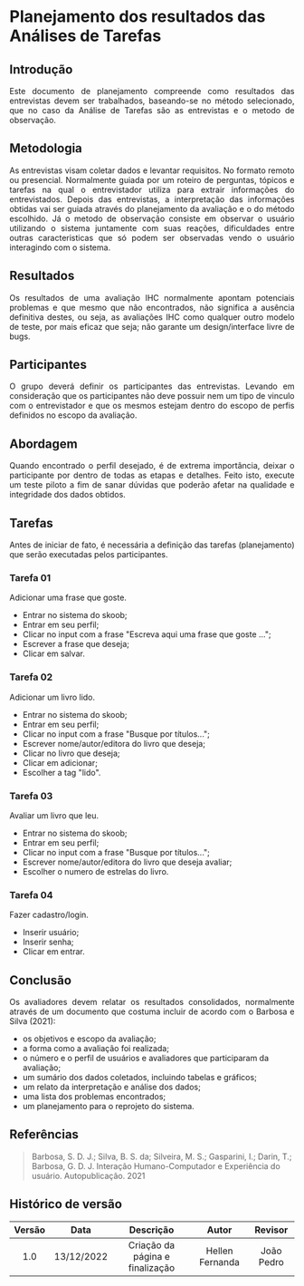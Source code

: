 # Planejamento dos resultados das Análises de Tarefas

## Introdução

<p align="justify">Este documento de planejamento compreende como resultados das entrevistas devem ser trabalhados, baseando-se no método selecionado, que no caso da Análise de Tarefas são as entrevistas e o metodo de observação.</p>

## Metodologia

<p align="justify">As entrevistas visam coletar dados e levantar requisitos. No formato remoto ou presencial. Normalmente guiada por um roteiro de perguntas, tópicos e tarefas na qual o entrevistador utiliza para extrair informações do entrevistados. Depois das entrevistas, a interpretação das informações obtidas vai ser guiada através do planejamento da avaliação e o do método escolhido.
Já o metodo de observação consiste em observar o usuário utilizando o sistema juntamente com suas reações, dificuldades entre outras caracteristicas que só podem ser observadas vendo o usuário interagindo com o sistema.</p>

## Resultados

<p align="justify">Os resultados de uma avaliação IHC normalmente apontam potenciais problemas e que mesmo que não encontrados, não significa a ausência definitiva destes, ou seja, as avaliações IHC como qualquer outro modelo de teste, por mais eficaz que seja; não garante um design/interface livre de bugs.</p>

## Participantes

<p align="justify">O grupo deverá definir os participantes das entrevistas. Levando em consideração que os participantes não deve possuir nem um tipo de vinculo com o entrevistador e que os mesmos estejam dentro do escopo de perfis definidos no escopo da avaliação.</p>

## Abordagem

<p align="justify">Quando encontrado o perfil desejado, é de extrema importância, deixar o participante por dentro de todas as etapas e detalhes. Feito isto, execute um teste piloto a fim de sanar dúvidas que poderão afetar na qualidade e integridade dos dados obtidos.</p>

## Tarefas

<p align="justify">Antes de iniciar de fato, é necessária a definição das tarefas (planejamento) que serão executadas pelos participantes.</p>

### Tarefa 01

Adicionar uma frase que goste.

<ul>
<li>Entrar no sistema do skoob;</li>
<li>Entrar em seu perfil;</li>
<li>Clicar no input com a frase "Escreva aqui uma frase que goste ...";</li>
<li>Escrever a frase que deseja;</li>
<li>Clicar em salvar.</li>

</ul>

### Tarefa 02

Adicionar um livro lido.

<ul>
<li>Entrar no sistema do skoob;</li>
<li>Entrar em seu perfil;</li>
<li>Clicar no input com a frase "Busque por títulos...";</li>
<li>Escrever nome/autor/editora do livro que deseja;</li>
<li>Clicar no livro que deseja;</li>
<li>Clicar em adicionar;</li>
<li>Escolher a tag "lido".</li>

</ul>

### Tarefa 03

Avaliar um livro que leu.

<ul>
<li>Entrar no sistema do skoob;</li>
<li>Entrar em seu perfil;</li>
<li>Clicar no input com a frase "Busque por títulos...";</li>
<li>Escrever nome/autor/editora do livro que deseja avaliar;</li>
<li>Escolher o numero de estrelas do livro.</li>

</ul>

### Tarefa 04

Fazer cadastro/login.

<ul>
<li>Inserir usuário; </li>
<li>Inserir senha;</li>
<li>Clicar em entrar.</li>

</ul>

## Conclusão

<p align="justify">Os avaliadores devem relatar os resultados consolidados, normalmente através de um documento que costuma incluir de acordo com o Barbosa e Silva (2021):</p>

<ul>
<li>os objetivos e escopo da avaliação;</li>
<li>a forma como a avaliação foi realizada;</li>
<li>o número e o perfil de usuários e avaliadores que participaram da avaliação;</li>
<li>um sumário dos dados coletados, incluindo tabelas e gráficos;</li>
<li>um relato da interpretação e análise dos dados;</li>
<li>uma lista dos problemas encontrados;</li>
<li>um planejamento para o reprojeto do sistema.</li>
</ul>

## Referências

> Barbosa, S. D. J.; Silva, B. S. da; Silveira, M. S.; Gasparini, I.; Darin, T.; Barbosa, G. D. J. Interação Humano-Computador e Experiência do usuário. Autopublicação. 2021

## Histórico de versão

| Versão |    Data    |            Descrição            |      Autor      |  Revisor   |
| :----: | :--------: | :-----------------------------: | :-------------: | :--------: |
|  1.0   | 13/12/2022 | Criação da página e finalização | Hellen Fernanda | João Pedro |
